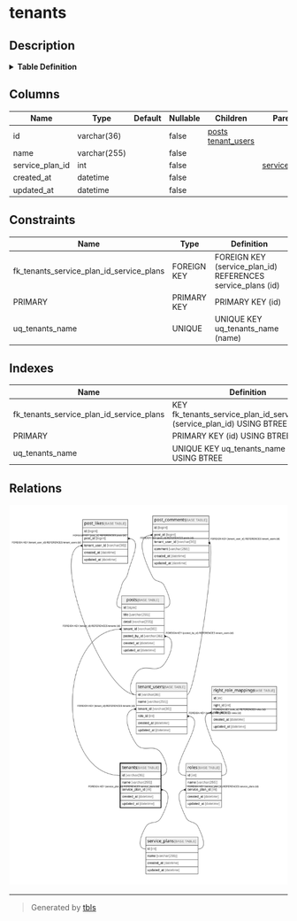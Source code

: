 # tenants

## Description

<details>
<summary><strong>Table Definition</strong></summary>

```sql
CREATE TABLE `tenants` (
  `id` varchar(36) NOT NULL,
  `name` varchar(255) NOT NULL,
  `service_plan_id` int NOT NULL,
  `created_at` datetime NOT NULL,
  `updated_at` datetime NOT NULL,
  PRIMARY KEY (`id`),
  UNIQUE KEY `uq_tenants_name` (`name`),
  KEY `fk_tenants_service_plan_id_service_plans` (`service_plan_id`),
  CONSTRAINT `fk_tenants_service_plan_id_service_plans` FOREIGN KEY (`service_plan_id`) REFERENCES `service_plans` (`id`)
) ENGINE=InnoDB DEFAULT CHARSET=utf8mb4 COLLATE=utf8mb4_0900_ai_ci
```

</details>

## Columns

| Name | Type | Default | Nullable | Children | Parents | Comment |
| ---- | ---- | ------- | -------- | -------- | ------- | ------- |
| id | varchar(36) |  | false | [posts](posts.md) [tenant_users](tenant_users.md) |  |  |
| name | varchar(255) |  | false |  |  |  |
| service_plan_id | int |  | false |  | [service_plans](service_plans.md) |  |
| created_at | datetime |  | false |  |  |  |
| updated_at | datetime |  | false |  |  |  |

## Constraints

| Name | Type | Definition |
| ---- | ---- | ---------- |
| fk_tenants_service_plan_id_service_plans | FOREIGN KEY | FOREIGN KEY (service_plan_id) REFERENCES service_plans (id) |
| PRIMARY | PRIMARY KEY | PRIMARY KEY (id) |
| uq_tenants_name | UNIQUE | UNIQUE KEY uq_tenants_name (name) |

## Indexes

| Name | Definition |
| ---- | ---------- |
| fk_tenants_service_plan_id_service_plans | KEY fk_tenants_service_plan_id_service_plans (service_plan_id) USING BTREE |
| PRIMARY | PRIMARY KEY (id) USING BTREE |
| uq_tenants_name | UNIQUE KEY uq_tenants_name (name) USING BTREE |

## Relations

![er](tenants.svg)

---

> Generated by [tbls](https://github.com/k1LoW/tbls)
